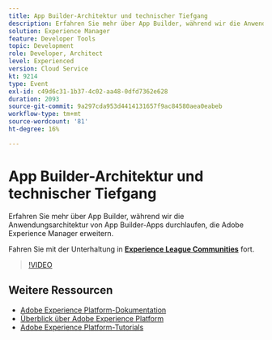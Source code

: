 ```yaml
---
title: App Builder-Architektur und technischer Tiefgang
description: Erfahren Sie mehr über App Builder, während wir die Anwendungsarchitektur von App Builder-Apps durchlaufen, die Adobe Experience Manager erweitern.
solution: Experience Manager
feature: Developer Tools
topic: Development
role: Developer, Architect
level: Experienced
version: Cloud Service
kt: 9214
type: Event
exl-id: c49d6c31-1b37-4c02-aa48-0dfd7362e628
duration: 2093
source-git-commit: 9a297cda953d4414131657f9ac84580aea0eabeb
workflow-type: tm+mt
source-wordcount: '81'
ht-degree: 16%

---
```


# App Builder-Architektur und technischer Tiefgang

Erfahren Sie mehr über App Builder, während wir die Anwendungsarchitektur von App Builder-Apps durchlaufen, die Adobe Experience Manager erweitern.

Fahren Sie mit der Unterhaltung in **[Experience League Communities](https://adobe.ly/3uragoI)** fort.

>[!VIDEO](https://video.tv.adobe.com/v/337709/?quality=12&learn=on&hidetitle=true)

## Weitere Ressourcen

- [Adobe Experience Platform-Dokumentation](https://experienceleague.adobe.com/docs/experience-platform.html?lang=de)
- [Überblick über Adobe Experience Platform](https://experienceleague.adobe.com/docs/experience-platform/landing/home.html?lang=de)
- [Adobe Experience Platform-Tutorials](https://experienceleague.adobe.com/docs/platform-learn/tutorials/overview.html?lang=de)
